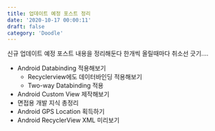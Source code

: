 ```yaml
---
title: 업데이트 예정 포스트 정리
date: '2020-10-17 00:00:11'
draft: false
category: 'Doodle'
---
```


신규 업데이트 예정 포스트 내용을 정리해둔다
한개씩 올릴때마다 취소선 긋기....

- Android Databinding 적용해보기
  - Recyclerview에도 데이터바인딩 적용해보기
  - Two-way Databinding 적용
- Android Custom View 제작해보기
- 면접용 개발 지식 총정리
- Android GPS Location 획득하기
- Android RecyclerView XML 미리보기
